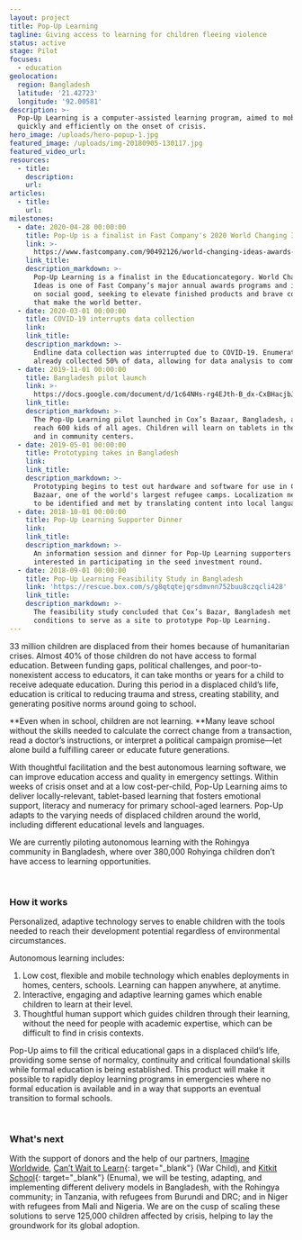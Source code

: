```yaml
---
layout: project
title: Pop-Up Learning
tagline: Giving access to learning for children fleeing violence
status: active
stage: Pilot
focuses:
  - education
geolocation:
  region: Bangladesh
  latitude: '21.42723'
  longitude: '92.00581'
description: >-
  Pop-Up Learning is a computer-assisted learning program, aimed to mobilize
  quickly and efficiently on the onset of crisis.
hero_image: /uploads/hero-popup-1.jpg
featured_image: /uploads/img-20180905-130117.jpg
featured_video_url:
resources:
  - title:
    description:
    url:
articles:
  - title:
    url:
milestones:
  - date: 2020-04-28 00:00:00
    title: Pop-Up is a finalist in Fast Company's 2020 World Changing Ideas.
    link: >-
      https://www.fastcompany.com/90492126/world-changing-ideas-awards-2020-education-finalists-and-honorable-mentions
    link_title:
    description_markdown: >-
      Pop-Up Learning is a finalist in the Educationcategory. World Changing
      Ideas is one of Fast Company’s major annual awards programs and is focused
      on social good, seeking to elevate finished products and brave concepts
      that make the world better.
  - date: 2020-03-01 00:00:00
    title: COVID-19 interrupts data collection
    link:
    link_title:
    description_markdown: >-
      Endline data collection was interrupted due to COVID-19. Enumerators had
      already collected 50% of data, allowing for data analysis to commence.
  - date: 2019-11-01 00:00:00
    title: Bangladesh pilot launch
    link: >-
      https://docs.google.com/document/d/1c64NHs-rg4EJth-B_dx-CxBHacjbJ5rBM5PCYewRPeI/edit?usp=sharing
    link_title:
    description_markdown: >-
      The Pop-Up Learning pilot launched in Cox’s Bazaar, Bangladesh, aiming to
      reach 600 kids of all ages. Children will learn on tablets in their homes
      and in community centers.
  - date: 2019-05-01 00:00:00
    title: Prototyping takes in Bangladesh
    link:
    link_title:
    description_markdown: >-
      Prototyping begins to test out hardware and software for use in Cox's
      Bazaar, one of the world's largest refugee camps. Localization needs begin
      to be identified and met by translating content into local languages.
  - date: 2018-10-01 00:00:00
    title: Pop-Up Learning Supporter Dinner
    link:
    link_title:
    description_markdown: >-
      An information session and dinner for Pop-Up Learning supporters and those
      interested in participating in the seed investment round.
  - date: 2018-09-01 00:00:00
    title: Pop-Up Learning Feasibility Study in Bangladesh
    link: 'https://rescue.box.com/s/g8qtqtejqrsdmvnn752buu8czqcli428'
    link_title:
    description_markdown: >-
      The feasibility study concluded that Cox’s Bazar, Bangladesh met the
      conditions to serve as a site to prototype Pop-Up Learning.
---
```


33 million children are displaced from their homes because of humanitarian crises. Almost 40% of those children do not have access to formal education. Between funding gaps, political challenges, and poor-to-nonexistent access to educators, it can take months or years for a child to receive adequate education. During this period in a displaced child’s life, education is critical to reducing trauma and stress, creating stability, and generating positive norms around going to school.

**Even when in school, children are not learning.&nbsp;**Many leave school without the skills needed to calculate the correct change from a transaction, read a doctor’s instructions, or interpret a political campaign promise—let alone build a fulfilling career or educate future generations.&nbsp;

With thoughtful facilitation and the best autonomous learning software, we can improve education access and quality in emergency settings. Within weeks of crisis onset and at a low cost-per-child, Pop-Up Learning aims to deliver locally-relevant, tablet-based learning that fosters emotional support, literacy and numeracy for primary school-aged learners. Pop-Up adapts to the varying needs of displaced children around the world, including different educational levels and languages.

We are currently piloting autonomous learning with the Rohingya community in Bangladesh, where over 380,000 Rohyinga children don’t have access to learning opportunities.

&nbsp;

### How it works

Personalized, adaptive technology serves to enable children with the tools needed to reach their development potential regardless of environmental circumstances.

Autonomous learning includes:

1. Low cost, flexible and mobile technology which enables deployments in homes, centers, schools. Learning can happen anywhere, at anytime.
2. Interactive, engaging and adaptive learning games which enable children to learn at their level.
3. Thoughtful human support which guides children through their learning, without the need for people with academic expertise, which can be difficult to find in crisis contexts.

Pop-Up aims to fill the critical educational gaps in a displaced child’s life, providing some sense of normalcy, continuity and critical foundational skills while formal education is being established. This product will make it possible to rapidly deploy learning programs in emergencies where no formal education is available and in a way that supports an eventual transition to formal schools.

&nbsp;

### What's next

With the support of donors and the help of our partners, [Imagine Worldwide](https://www.imagineworldwide.org/), [Can’t Wait to Learn](https://urldefense.proofpoint.com/v2/url?u=https-3A__www.warchildholland.org_projects_cant-2Dwait-2Dto-2Dlearn_&amp;d=DwMFaQ&amp;c=0u3nQZwm2He4OdaqbWh55g&amp;r=LoozSyaReSx37TRSMbnPARp7j2JYcZmWKlTKd8g87bc&amp;m=ZblkrGoYIKMXwwDsLceT9X8_dnLEZm4qpteTxu9sSyQ&amp;s=NMGx_FQmapXDzFGKK2DA7ttP3zo7-9qt2L1z-5J43U8&amp;e=){: target="_blank"} (War Child), and [Kitkit School](http://www.enuma.com/kitkitschool/){: target="_blank"} (Enuma), we will be testing, adapting, and implementing different delivery models in Bangladesh, with the Rohingya community; in Tanzania, with refugees from Burundi and DRC; and in Niger with refugees from Mali and Nigeria. We are on the cusp of scaling these solutions to serve 125,000 children affected by crisis, helping to lay the groundwork for its global adoption.